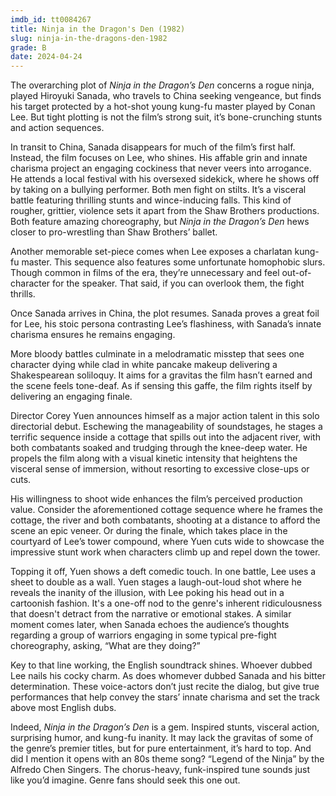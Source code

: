 ```yaml
---
imdb_id: tt0084267
title: Ninja in the Dragon's Den (1982)
slug: ninja-in-the-dragons-den-1982
grade: B
date: 2024-04-24
---
```


The overarching plot of _Ninja in the Dragon’s Den_ concerns a rogue ninja, played Hiroyuki Sanada, who travels to China seeking vengeance, but finds his target protected by a hot-shot young kung-fu master played by Conan Lee. But tight plotting is not the film’s strong suit, it’s bone-crunching stunts and action sequences.

<!-- end -->

In transit to China, Sanada disappears for much of the film’s first half. Instead, the film focuses on Lee, who shines. His affable grin and innate charisma project an engaging cockiness that never veers into arrogance. He attends a local festival with his oversexed sidekick, where he shows off by taking on a bullying performer. Both men fight on stilts. It’s a visceral battle featuring thrilling stunts and wince-inducing falls. This kind of rougher, grittier, violence sets it apart from the Shaw Brothers productions. Both feature amazing choreography, but _Ninja in the Dragon’s Den_ hews closer to pro-wrestling than Shaw Brothers’ ballet.

Another memorable set-piece comes when Lee exposes a charlatan kung-fu master. This sequence also features some unfortunate homophobic slurs. Though common in films of the era, they’re unnecessary and feel out-of-character for the speaker. That said, if you can overlook them, the fight thrills.

Once Sanada arrives in China, the plot resumes. Sanada proves a great foil for Lee, his stoic persona contrasting Lee’s flashiness, with Sanada’s innate charisma ensures he remains engaging.

More bloody battles culminate in a melodramatic misstep that sees one character dying while clad in white pancake makeup delivering a Shakespearean soliloquy. It aims for a gravitas the film hasn’t earned and the scene feels tone-deaf. As if sensing this gaffe, the film rights itself by delivering an engaging finale.

Director Corey Yuen announces himself as a major action talent in this solo directorial debut. Eschewing the manageability of soundstages, he stages a terrific sequence inside a cottage that spills out into the adjacent river, with both combatants soaked and trudging through the knee-deep water. He propels the film along with a visual kinetic intensity that heightens the visceral sense of immersion, without resorting to excessive close-ups or cuts.

His willingness to shoot wide enhances the film’s perceived production value. Consider the aforementioned cottage sequence where he frames the cottage, the river and both combatants, shooting at a distance to afford the scene an epic veneer. Or during the finale, which takes place in the courtyard of Lee’s tower compound, where Yuen cuts wide to showcase the impressive stunt work when characters climb up and repel down the tower.

Topping it off, Yuen shows a deft comedic touch. In one battle, Lee uses a sheet to double as a wall. Yuen stages a laugh-out-loud shot where he reveals the inanity of the illusion, with Lee poking his head out in a cartoonish fashion. It's a one-off nod to the genre's inherent ridiculousness that doesn't detract from the narrative or emotional stakes. A similar moment comes later, when Sanada echoes the audience’s thoughts regarding a group of warriors engaging in some typical pre-fight choreography, asking, “What are they doing?”

Key to that line working, the English soundtrack shines. Whoever dubbed Lee nails his cocky charm. As does whomever dubbed Sanada and his bitter determination. These voice-actors don’t just recite the dialog, but give true performances that help convey the stars’ innate charisma and set the track above most English dubs.

Indeed, _Ninja in the Dragon’s Den_ is a gem. Inspired stunts, visceral action, surprising humor, and kung-fu inanity. It may lack the gravitas of some of the genre’s premier titles, but for pure entertainment, it’s hard to top. And did I mention it opens with an 80s theme song? “Legend of the Ninja” by the Alfredo Chen Singers. The chorus-heavy, funk-inspired tune sounds just like you’d imagine. Genre fans should seek this one out.
